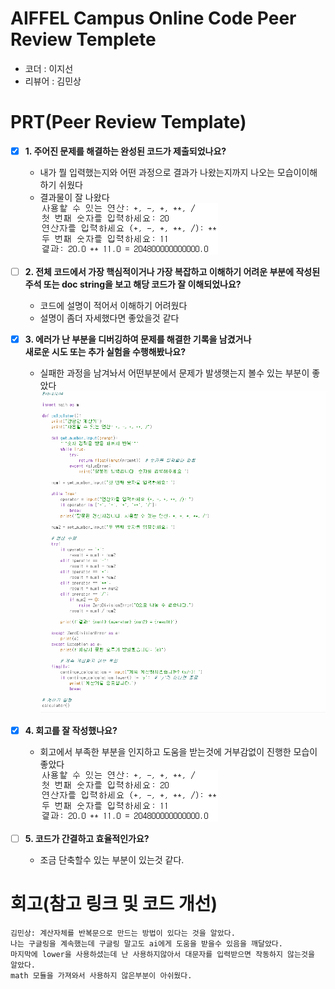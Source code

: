 # AIFFEL Campus Online Code Peer Review Templete  
- 코더 : 이지선  
- 리뷰어 : 김민상  


# PRT(Peer Review Template)  
- [X]  **1. 주어진 문제를 해결하는 완성된 코드가 제출되었나요?**  
    - 내가 뭘 입력했는지와 어떤 과정으로 결과가 나왔는지까지 나오는 모습이이해하기 쉬웠다  
    - 결과물이 잘 나왔다   
![PRT1](./결과.PNG)  
    
- [ ]  **2. 전체 코드에서 가장 핵심적이거나 가장 복잡하고 이해하기 어려운 부분에 작성된   
주석 또는 doc string을 보고 해당 코드가 잘 이해되었나요?**  
    - 코드에 설명이 적어서 이해하기 어려웠다
    - 설명이 좀더 자세했다면 좋았을것 같다  
        
- [X]  **3. 에러가 난 부분을 디버깅하여 문제를 해결한 기록을 남겼거나  
새로운 시도 또는 추가 실험을 수행해봤나요?**  
    - 실패한 과정을 남겨놔서 어떤부분에서 문제가 발생햇는지 볼수 있는 부분이 좋았다  
![PRT1](./전_버전.PNG)  
        
- [X]  **4. 회고를 잘 작성했나요?**  
    - 회고에서 부족한 부분을 인지하고 도움을 받는것에 거부감없이 진행한 모습이 좋았다  
![PRT1](./결과.PNG)  
        
- [ ]  **5. 코드가 간결하고 효율적인가요?**  
    - 조금 단축할수 있는 부분이 있는것 같다.


# 회고(참고 링크 및 코드 개선)  
```
김민상: 계산자체를 반복문으로 만드는 방법이 있다는 것을 알았다.
나는 구글링을 계속했는데 구글링 말고도 ai에게 도움을 받을수 있음을 깨달았다.
마지막에 lower을 사용하셨는데 난 사용하지않아서 대문자를 입력받으면 작동하지 않는것을 알았다.
math 모듈을 가져와서 사용하지 않은부분이 아쉬웠다.
```  
